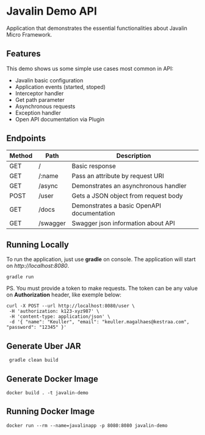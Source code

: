 # Javalin Demo API

Application that demonstrates the essential functionalities about Javalin Micro Framework.

## Features 

This demo shows us some simple use cases most common in API:

   * Javalin basic configuration 
   * Application events (started, stoped)
   * Interceptor handler
   * Get path parameter
   * Asynchronous requests
   * Exception handler
   * Open API documentation via Plugin

## Endpoints

| Method | Path     | Description   |
|--------|----------|--------------------------------------|
| GET    | /        | Basic response                       |
| GET    | /:name   | Pass an attribute by request URI     |
| GET    | /async   | Demonstrates an asynchronous handler | 
| POST   | /user    | Gets a JSON object from request body |
| GET    | /docs    | Demonstrates a basic OpenAPI documentation |
| GET    | /swagger | Swagger json information about API   |

## Running Locally

To run the application, just use **gradle** on console. The application will start on *http://localhost:8080*.

```shell script
gradle run
```

PS. You must provide a token to make requests. The token can be any value on **Authorization** header, like exemple below:
 
 ```shell script
curl -X POST --url http://localhost:8080/user \
  -H 'authorization: k123-xyz987' \
  -H 'content-type: application/json' \
  -d '{ "name": "Keuller", "email": "keuller.magalhaes@kestraa.com", "password": "12345" }'
```

## Generate Uber JAR

```shell script
 gradle clean build
```

## Generate Docker Image

```shell script
docker build . -t javalin-demo
```

## Running Docker Image

```shell script
docker run --rm --name=javalinapp -p 8080:8080 javalin-demo
```
